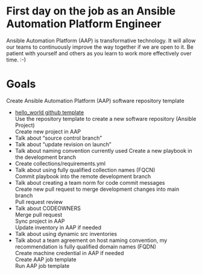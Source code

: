 First day on the job as an Ansible Automation Platform Engineer
=========
Ansible Automation Platform (AAP) is transformative technology.  It will allow our teams to continuously improve the way together if we are open to it.  Be patient with yourself and others as you learn to work more effectively over time. :-)

# Goals

Create Ansible Automation Platform (AAP) software repository template
- [hello_world github template](https://github.com/ericcames/hello_world "hello_world github template")<br>
Use the repository template to create a new software repository (Ansible Project)<br>
Create new project in AAP<br>
- Talk about “source control branch”
- Talk about “update revision on launch”
- Talk about naming convention currently used
Create a new playbook in the development branch<br>
- Create collections/requirements.yml
- Talk about using fully qualified collection names (FQCN)<br>
Commit playbook into the remote development branch<br>
- Talk about creating a team norm for code commit messages<br>
Create new pull request to merge development changes into main branch<br>
Pull request review<br>
- Talk about CODEOWNERS<br>
Merge pull request<br>
Sync project in AAP<br>
Update inventory in AAP if needed<br>
- Talk about using dynamic src inventories
- Talk about a team agreement on host naming convention, my recommendation is fully qualified domain names (FQDN)<br>
Create machine credential in AAP if needed<br>
Create AAP job template<br>
Run AAP job template<br>
